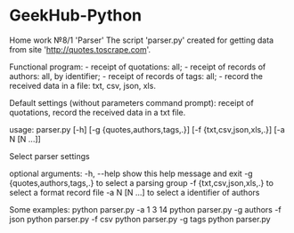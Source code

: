 # GeekHub-Python

Home work №8/1 'Parser'
The script 'parser.py' created for getting data from site 'http://quotes.toscrape.com'.

Functional program: 
	- receipt of quotations: all;
	- receipt of records of authors: all, by identifier;
	- receipt of records of tags: all;
	- record the received data in a file: txt, csv, json, xls.
	
Default settings (without parameters command prompt): receipt of quotations, record the received data in a txt file.

usage: parser.py [-h] [-g {quotes,authors,tags,.}] [-f {txt,csv,json,xls,.}]
                 [-a N [N ...]]

Select parser settings

optional arguments:
  -h, --help					show this help message and exit
  -g {quotes,authors,tags,.}	to select a parsing group
  -f {txt,csv,json,xls,.}		to select a format record file
  -a N [N ...]					to select a identifier of authors
  
Some examples: 
	python parser.py -a 1 3 14
	python parser.py -g authors -f json
	python parser.py -f csv
	python parser.py -g tags
	python parser.py